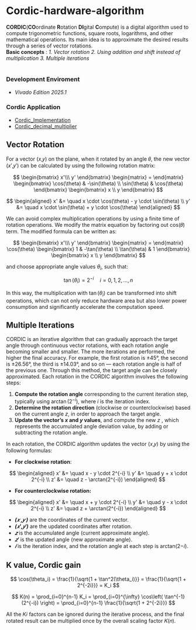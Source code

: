 # Cordic-hardware-algorithm
**CORDIC**(**CO**ordinate **R**otation **DI**gital **C**ompute) is a digital algorithm used to compute trigonometric functions, square roots, logarithms, and other mathematical operations. Its main idea is to approximate the desired results through a series of vector rotations.  
**Basic concepts** : *1. Vector rotation* *2. Using addition and shift instead of multiplication* *3. Multiple iterations*  
# 
### Development Enviroment 
- *Vivado Edition 2025.1*
### Cordic Application
- [Cordic_Implementation](./cordic)
- [Cordic_decimal_multiplier](./cordic_decimal_multiplier)
 
## Vector Rotation  
For a vector (𝑥,𝑦) on the plane, when it rotated by an angle 𝜃, the new vector (𝑥′,𝑦′) can be calculated by using the following rotation matrix:  

$$
\begin{bmatrix}
    x'\\\
    y'
\end{bmatrix} 
\begin{matrix}
    =
\end{matrix}
\begin{bmatrix}
    \cos(\theta) & -\sin(\theta) \\
    \sin(\theta) & \cos(\theta)
\end{bmatrix}
\begin{bmatrix}
    x \\
    y
\end{bmatrix} 
$$  

$$
\begin{aligned}
x' &= \quad x \cdot \cos(\theta) - y \cdot \sin(\theta) \\
y' &= \quad x \cdot \sin(\theta) + y \cdot \cos(\theta)
\end{aligned}
$$

We can avoid complex multiplication operations by using a finite time of rotation operations. We modify the matrix equation by factoring out cos(𝜃) term. The modified formula can be written as:  

$$
\begin{bmatrix}
    x'\\\
    y'
\end{bmatrix} 
\begin{matrix}
    =
\end{matrix}
\cos(\theta)
\begin{bmatrix}
    1 & -\tan(\theta) \\
    \tan(\theta) & 1
\end{bmatrix}
\begin{bmatrix}
    x \\
    y
\end{bmatrix} 
$$  

and choose appropriate angle values $\theta_i$, such that:

$$
\tan(\theta_i) = 2^{-i} \quad  i = 0, 1, 2, \ldots, n
$$

In this way, the multiplication with $\tan(\theta_i)$ can be transformed into shift operations, which can not only reduce hardware area but also lower power consumption and significantly accelerate the computation speed.

## Multiple Iterations
CORDIC is an iterative algorithm that can gradually approach the target angle through continuous vector rotations, with each rotation angle becoming smaller and smaller. The more iterations are performed, the higher the final accuracy. For example, the first rotation is ±45°, the second is ±26.56°, the third is ±14.03°, and so on — each rotation angle is half of the previous one. Through this method, the target angle can be closely approximated.
Each rotation in the CORDIC algorithm involves the following steps:
1. **Compute the rotation angle** corresponding to the current iteration step, typically using $\arctan(2^{-i})$, where $i$ is the iteration index.
2. **Determine the rotation direction** (clockwise or counterclockwise) based on the current angle $z$, in order to approach the target angle.
3. **Update the vector’s $x$ and $y$ values**, and compute the new $z$ , which represents the accumulated angle deviation value, by adding or subtracting the rotation angle.

In each rotation, the CORDIC algorithm updates the vector (𝑥,𝑦) by using the following formulas:  

- **For clockwise rotation**:

$$
\begin{aligned}
x' &= \quad x - y \cdot 2^{-i} \\
y' &= \quad y + x \cdot 2^{-i} \\
z' &= \quad z - \arctan(2^{-i})
\end{aligned}
$$
- **For counterclockwise rotation:**

$$
\begin{aligned}
x' &= \quad x + y \cdot 2^{-i} \\
y' &= \quad y - x \cdot 2^{-i} \\
z' &= \quad z + \arctan(2^{-i})
\end{aligned}
$$  

- ***(𝑥 ,𝑦 )*** are the coordinates of the current vector.  
- ***(𝑥′,𝑦′)*** are the updated coordinates after rotation.  
- ***𝑧*** is the accumulated angle (current approximate angle).  
- ***𝑧′*** is the updated angle (new approximate angle).  
- ***𝑖***  is the iteration index, and the rotation angle at each step is arctan(2−𝑖).

## K value, Cordic gain  

$$
\cos(\theta_i) = \frac{1}{\sqrt{1 + \tan^2(\theta_i)}} = \frac{1}{\sqrt{1 + 2^{-2i}}} = K_i
$$  

$$
K(n) = \prod_{i=0}^{n-1} K_i = \prod_{i=0}^{\infty} \cos\left( \tan^{-1}(2^{-i}) \right) = \prod_{i=0}^{n-1} \frac{1}{\sqrt{1 + 2^{-2i}}}
$$

All the 𝐾𝑖 factors can be ignored during the iterative process, and the final rotated result can be multiplied once by the overall scaling factor 𝐾(𝑛).



